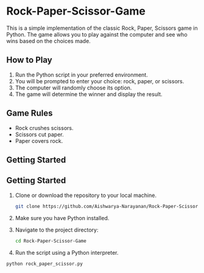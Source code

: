 # Rock-Paper-Scissor-Game

This is a simple implementation of the classic Rock, Paper, Scissors game in Python. The game allows you to play against the computer and see who wins based on the choices made.

## How to Play

1. Run the Python script in your preferred environment.
2. You will be prompted to enter your choice: rock, paper, or scissors.
3. The computer will randomly choose its option.
4. The game will determine the winner and display the result.

## Game Rules

- Rock crushes scissors.
- Scissors cut paper.
- Paper covers rock.

## Getting Started

## Getting Started

1. Clone or download the repository to your local machine.
   ```bash
   git clone https://github.com/Aishwarya-Narayanan/Rock-Paper-Scissor-Game.git


2. Make sure you have Python installed.
   
3. Navigate to the project directory:
   ```bash
   cd Rock-Paper-Scissor-Game
4. Run the script using a Python interpreter.

```bash
python rock_paper_scissor.py
